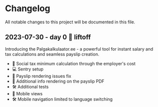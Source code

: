# Changelog

All notable changes to this project will be documented in this file.

## 2023-07-30 - day 0 🚀 liftoff

Introducing the Palgakalkulaator.ee - a powerful tool for instant salary and tax calculations and seamless payslip creation.

* 🧩 Social tax minimum calculation through the employer's cost
* 💻 Sentry setup
* 🔧 Payslip rendering issues fix
* 🔧 Additional info rendering on the payslip PDF
* 🛠️ Additional tests
* 🌟 Mobile views
* 🛠️ Mobile navigation limited to language switching